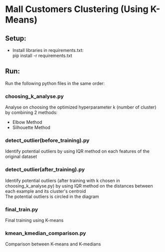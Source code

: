 # Mall Customers Clustering (Using K-Means)

## Setup:
- Install libraries in requirements.txt:  
pip install -r requirements.txt

## Run:
Run the following python files in the same order:

  ### choosing_k_analyse.py
  Analyse on choosing the optimized hyperparameter k (number of cluster) by combining 2 methods:
  + Elbow Method
  + Silhouette Method

  ### detect_outlier(before_training).py
  Identify potential outliers by using IQR method on each features of the original dataset

  ### detect_outlier(after_training).py
  Identify potential outliers (after training with k chosen in choosing_k_analyse.py) by using IQR method on the distances between each example and its cluster's centroid
  <br> The potential outliers is circled in the diagram

  ### final_train.py
  Final training using K-means

  ### kmean_kmedian_comparison.py
  Comparison between K-means and K-medians
